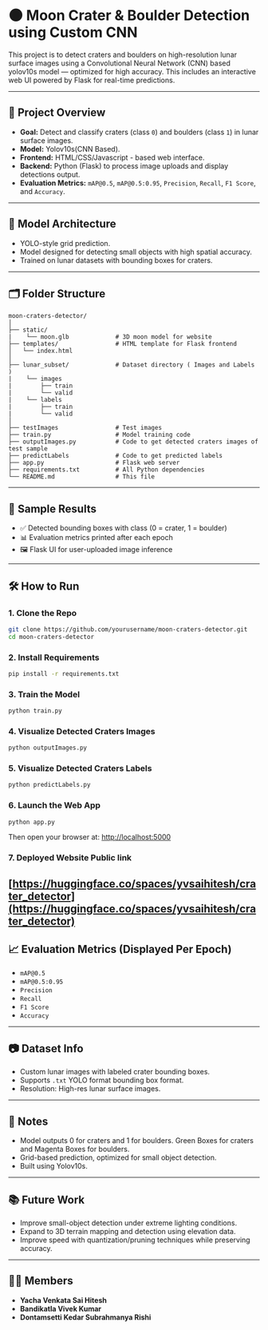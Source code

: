 # 🌑 Moon Crater & Boulder Detection using Custom CNN

This project is to detect craters and boulders on high-resolution lunar surface images using a Convolutional Neural Network (CNN) based yolov10s model — optimized for high accuracy. This includes an interactive web UI powered by Flask for real-time predictions.

---

## 🚀 Project Overview

- **Goal:** Detect and classify craters (class `0`) and boulders (class `1`) in lunar surface images.
- **Model:** Yolov10s(CNN Based).
- **Frontend:** HTML/CSS/Javascript - based web interface.
- **Backend:** Python (Flask) to process image uploads and display detections output.
- **Evaluation Metrics:** `mAP@0.5`, `mAP@0.5:0.95`, `Precision`, `Recall`, `F1 Score`, and `Accuracy`.

---

## 🧠 Model Architecture

- YOLO-style grid prediction.
- Model designed for detecting small objects with high spatial accuracy.
- Trained on lunar datasets with bounding boxes for craters.

---

## 🗂️ Folder Structure

```
moon-craters-detector/
│
├── static/  
|    └── moon.glb             # 3D moon model for website
├── templates/                # HTML template for Flask frontend
│   └── index.html
│
├── lunar_subset/             # Dataset directory ( Images and Labels )
|    └── images
|        ├── train
|        └── valid
|    └── labels
|        ├── train
|        └── valid
│
├── testImages                # Test images
├── train.py                  # Model training code
├── outputImages.py           # Code to get detected craters images of test sample
├── predictLabels             # Code to get predicted labels
├── app.py                    # Flask web server
├── requirements.txt          # All Python dependencies
└── README.md                 # This file
```

---

## 🧪 Sample Results

- ✅ Detected bounding boxes with class (0 = crater, 1 = boulder)
- 📊 Evaluation metrics printed after each epoch
- 🖼️ Flask UI for user-uploaded image inference

---

## 🛠️ How to Run

### 1. Clone the Repo
```bash
git clone https://github.com/yourusername/moon-craters-detector.git
cd moon-craters-detector
```

### 2. Install Requirements
```bash
pip install -r requirements.txt
```

### 3. Train the Model
```bash
python train.py
```

### 4. Visualize Detected Craters Images
```bash
python outputImages.py
```

### 5. Visualize Detected Craters Labels
```bash
python predictLabels.py
```

### 6. Launch the Web App
```bash
python app.py
```
Then open your browser at: [http://localhost:5000](http://localhost:5000)

### 7. Deployed Website Public link
[https://huggingface.co/spaces/yvsaihitesh/crater_detector](https://huggingface.co/spaces/yvsaihitesh/crater_detector)
---

## 📈 Evaluation Metrics (Displayed Per Epoch)

- `mAP@0.5`
- `mAP@0.5:0.95`
- `Precision`
- `Recall`
- `F1 Score`
- `Accuracy`

---

## 📷 Dataset Info

- Custom lunar images with labeled crater bounding boxes.
- Supports `.txt` YOLO format bounding box format.
- Resolution: High-res lunar surface images.

---

## 📌 Notes

- Model outputs 0 for craters and 1 for boulders. Green Boxes for craters and Magenta Boxes for boulders.
- Grid-based prediction, optimized for small object detection.
- Built using Yolov10s.

---

## 📚 Future Work

- Improve small-object detection under extreme lighting conditions.
- Expand to 3D terrain mapping and detection using elevation data.
- Improve speed with quantization/pruning techniques while preserving accuracy.

---

## 🧑‍💻 Members

- **Yacha Venkata Sai Hitesh**
- **Bandikatla Vivek Kumar**
- **Dontamsetti Kedar Subrahmanya Rishi**
